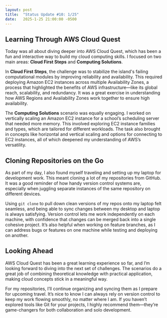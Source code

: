 ```yaml
---
layout: post
title:  "Status Update #10: 1/25"
date:   2025-1-25 21:00:00 -0500
---
```


<h2>Learning Through AWS Cloud Quest</h2>

Today was all about diving deeper into AWS Cloud Quest, which has been a fun and interactive way to build my cloud computing skills. I focused on two main areas: **Cloud First Steps** and **Computing Solutions**.

In **Cloud First Steps**, the challenge was to stabilize the island's failing computational modules by improving reliability and availability. This required deploying Amazon EC2 instances across multiple Availability Zones, a process that highlighted the benefits of AWS infrastructure—like its global reach, scalability, and redundancy. It was a great exercise in understanding how AWS Regions and Availability Zones work together to ensure high availability.

The **Computing Solutions** scenario was equally engaging. I worked on vertically scaling an Amazon EC2 instance for a school’s scheduling server that needed more memory. This involved exploring EC2 instance families and types, which are tailored for different workloads. The task also brought in concepts like horizontal and vertical scaling and options for connecting to EC2 instances, all of which deepened my understanding of AWS’s versatility.

<h2>Cloning Repositories on the Go</h2>

As part of my day, I also found myself traveling and setting up my laptop for development work. This meant cloning a lot of my repositories from GitHub. It was a good reminder of how handy version control systems are, especially when juggling separate instances of the same repository on different devices.

Using `git clone` to pull down clean versions of my repos onto my laptop felt seamless, and being able to sync changes between my desktop and laptop is always satisfying. Version control lets me work independently on each machine, with confidence that changes can be merged back into a single cohesive project. It’s also helpful when working on feature branches, as I can address bugs or features on one machine while testing and deploying on another.

<h2>Looking Ahead</h2>

AWS Cloud Quest has been a great learning experience so far, and I’m looking forward to diving into the next set of challenges. The scenarios do a great job of combining theoretical knowledge with practical application, making cloud concepts stick in a meaningful way.

For my repositories, I’ll continue organizing and syncing them as I prepare for upcoming travel. It’s nice to know I can always rely on version control to keep my work flowing smoothly, no matter where I am. If you haven’t explored tools like Git for your projects, I highly recommend them—they’re game-changers for both collaboration and solo development.
